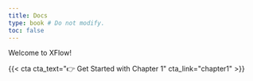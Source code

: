 ```yaml
---
title: Docs
type: book # Do not modify.
toc: false
---
```


Welcome to XFlow!

{{< cta cta_text="👉 Get Started with Chapter 1" cta_link="chapter1" >}}
